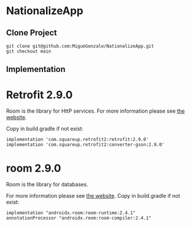 # NationalizeApp

## Clone Project

```
git clone git@github.com:MigueGonzale/NationalizeApp.git
git checkout main
```

## Implementation

Retrofit 2.9.0
========
Room is the library for HttP services.
For more information please see [the website][1].

Copy in build.gradle if not exist:
```
implementation 'com.squareup.retrofit2:retrofit:2.9.0'
implementation 'com.squareup.retrofit2:converter-gson:2.9.0'
```


room 2.9.0
========

Room is the library for databases.

For more information please see [the website][2].
Copy in build.gradle if not exist:
```
implementation "androidx.room:room-runtime:2.4.1"
annotationProcessor "androidx.room:room-compiler:2.4.1"
```

[1]: https://square.github.io/retrofit/
[2]: https://github.com/androidx-releases/Room
